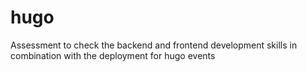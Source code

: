 # hugo
Assessment to check the backend and frontend development skills in combination with the deployment for hugo events